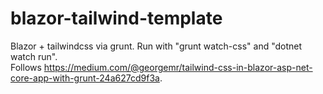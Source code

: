 # blazor-tailwind-template
Blazor + tailwindcss via grunt.
Run with "grunt watch-css" and "dotnet watch run".
<br/>
Follows https://medium.com/@georgemr/tailwind-css-in-blazor-asp-net-core-app-with-grunt-24a627cd9f3a.
